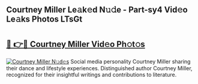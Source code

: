 ## Courtney Miller Le𝚊k𝚎d N𝚞𝚍e - Part-sy4 Vid𝚎o Le𝚊ks Photos LTsGt

# <h2><a href="http://fbeboi.evod.top/?m=Courtney+Miller">🔗 👉🔴 Courtney Miller Vid𝚎o Ph𝚘t𝚘s</a></h2>

[![Courtney Miller N𝚞d𝚎s](https://i.imgur.com/8V9OHl7.gif)](http://fbeboi.evod.top/?m=Courtney+Miller)
Social media personality Courtney Miller sharing their dance and lifestyle experiences. Distinguished author Courtney Miller, recognized for their insightful writings and contributions to literature. 
